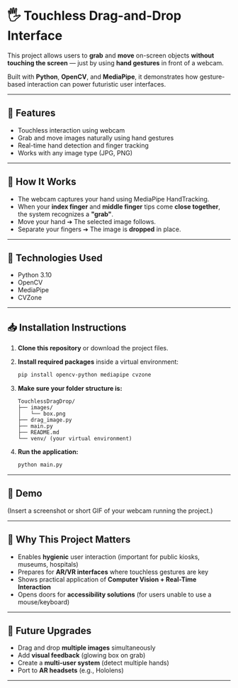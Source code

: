 # 🖐️ Touchless Drag-and-Drop Interface

This project allows users to **grab** and **move** on-screen objects **without touching the screen** — just by using **hand gestures** in front of a webcam.

Built with **Python**, **OpenCV**, and **MediaPipe**, it demonstrates how gesture-based interaction can power futuristic user interfaces.

---

## 🎯 Features
- Touchless interaction using webcam
- Grab and move images naturally using hand gestures
- Real-time hand detection and finger tracking
- Works with any image type (JPG, PNG)

---

## 🚀 How It Works
- The webcam captures your hand using MediaPipe HandTracking.
- When your **index finger** and **middle finger** tips come **close together**, the system recognizes a **"grab"**.
- Move your hand ➔ The selected image follows.
- Separate your fingers ➔ The image is **dropped** in place.

---

## 🧠 Technologies Used
- Python 3.10
- OpenCV
- MediaPipe
- CVZone

---

## 📥 Installation Instructions
1. **Clone this repository** or download the project files.
2. **Install required packages** inside a virtual environment:
    ```bash
    pip install opencv-python mediapipe cvzone
    ```
3. **Make sure your folder structure is:**
    ```
    TouchlessDragDrop/
    ├── images/
    │   └── box.png
    ├── drag_image.py
    ├── main.py
    ├── README.md
    └── venv/ (your virtual environment)
    ```

4. **Run the application:**
    ```bash
    python main.py
    ```

---

## 📸 Demo
(Insert a screenshot or short GIF of your webcam running the project.)

---

## 📢 Why This Project Matters
- Enables **hygienic** user interaction (important for public kiosks, museums, hospitals)
- Prepares for **AR/VR interfaces** where touchless gestures are key
- Shows practical application of **Computer Vision + Real-Time Interaction**
- Opens doors for **accessibility solutions** (for users unable to use a mouse/keyboard)

---

## 🙌 Future Upgrades
- Drag and drop **multiple images** simultaneously
- Add **visual feedback** (glowing box on grab)
- Create a **multi-user system** (detect multiple hands)
- Port to **AR headsets** (e.g., Hololens)

---
